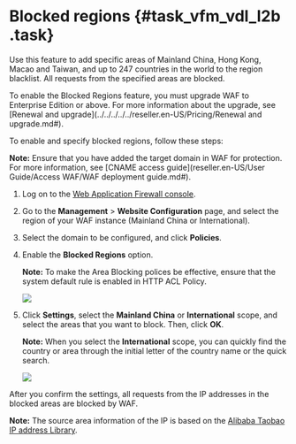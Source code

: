 # Blocked regions {#task_vfm_vdl_l2b .task}

Use this feature to add specific areas of Mainland China, Hong Kong, Macao and Taiwan, and up to 247 countries in the world to the region blacklist. All requests from the specified areas are blocked.

To enable the Blocked Regions feature, you must upgrade WAF to Enterprise Edition or above. For more information about the upgrade, see [Renewal and upgrade](../../../../../reseller.en-US/Pricing/Renewal and upgrade.md#).

To enable and specify blocked regions, follow these steps:

**Note:** Ensure that you have added the target domain in WAF for protection. For more information, see [CNAME access guide](reseller.en-US/User Guide/Access WAF/WAF deployment guide.md#).

1.  Log on to the [Web Application Firewall console](https://partners-intl.console.aliyun.com/#/waf). 
2.  Go to the **Management** \> **Website Configuration** page, and select the region of your WAF instance \(Mainland China or International\). 
3.  Select the domain to be configured, and click **Policies**. 
4.  Enable the **Blocked Regions** option. 

    **Note:** To make the Area Blocking polices be effective, ensure that the system default rule is enabled in HTTP ACL Policy.

    ![](http://static-aliyun-doc.oss-cn-hangzhou.aliyuncs.com/assets/img/15566/15469628207072_en-US.png)

5.  Click **Settings**, select the **Mainland China** or **International** scope, and select the areas that you want to block. Then, click **OK**. 

    **Note:** When you select the **International** scope, you can quickly find the country or area through the initial letter of the country name or the quick search.

    ![](http://static-aliyun-doc.oss-cn-hangzhou.aliyuncs.com/assets/img/15566/15469628207073_en-US.png)


After you confirm the settings, all requests from the IP addresses in the blocked areas are blocked by WAF.

**Note:** The source area information of the IP is based on the [Alibaba Taobao IP address Library](http://ip.taobao.com/).


